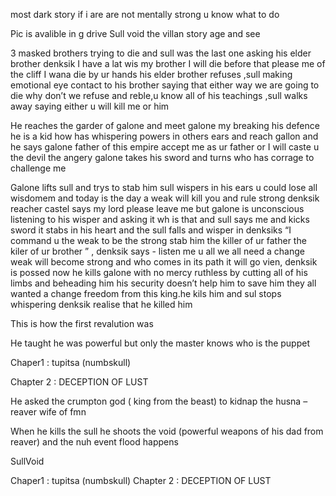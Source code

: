 most dark story if i are are not mentally strong u know what to do


Pic is avalible in g drive 
Sull void the villan story age and see

3 masked brothers trying to die and sull was the last one asking his elder brother denksik I have a lat wis my brother I will die before that please me of the cliff I wana die by ur hands his elder brother refuses ,sull making emotional eye contact to his brother saying that either way we are going to die why don’t we refuse and reble,u know all of his teachings ,sull walks away saying either u will kill me or him 

He reaches the garder of galone and meet galone my breaking his defence he is a kid how has whispering powers in others ears and reach gallon and he says galone father of this empire accept me as ur father or I will caste u the devil the angery galone takes his sword and turns who has corrage to challenge me 

Galone lifts sull and trys to stab him sull wispers in his ears u could lose all wisdomem and today is the day a weak will kill you and rule strong denksik reacher castel says my lord please leave me but galone is unconscious listening to his wisper and asking it wh is that and sull says me and kicks sword it stabs in his heart and the sull falls and wisper in denksiks “I command u the weak to be the strong stab him the killer of ur father the kiler of ur brother ” , denksik says - listen me u all we all need a change weak will become strong and who comes in its path it will go vien, denksik is possed now he kills galone with no mercy ruthless by cutting all of his limbs and beheading him his security doesn’t help him to save him they all wanted a change freedom from this king.he kils him and sul stops whispering denksik realise that he killed him 

This is how the first revalution was 

He taught he was powerful but only the master knows who is the puppet

Chaper1 : tupitsa (numbskull)

Chapter 2 : DECEPTION OF LUST


He asked the crumpton god ( king from the beast) to kidnap the husna – reaver wife of fmn

When he kills the sull he shoots the void (powerful weapons of his dad from reaver) and the nuh event flood happens




SullVoid

Chaper1 : tupitsa (numbskull)
Chapter 2 : DECEPTION OF LUST

